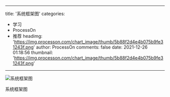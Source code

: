 
---
title: '系统框架图'
categories: 
 - 学习
 - ProcessOn
 - 推荐
headimg: 'https://img.processon.com/chart_image/thumb/5b88f2d4e4b075b9fe31243f.png'
author: ProcessOn
comments: false
date: 2021-12-26 01:18:56
thumbnail: 'https://img.processon.com/chart_image/thumb/5b88f2d4e4b075b9fe31243f.png'
---

<div>   
<img class="thumb" alt="系统框架图" src="https://img.processon.com/chart_image/thumb/5b88f2d4e4b075b9fe31243f.png" referrerpolicy="no-referrer">
<p>系统框架图</p>  
</div>
            